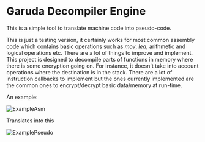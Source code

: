# Garuda Decompiler Engine
 
This is a simple tool to translate machine code into pseudo-code.

This is just a testing version, it certainly works for most common assembly code which contains basic operations such as *mov*, *lea*, arithmetic and logical operations etc. There are a lot of things to improve and implement. This project is designed to decompile parts of functions in memory where there is some encryption going on. For instance, it doesn't take into account operations where the destination is in the stack. There are a lot of instruction callbacks to implement but the ones currently implemented are the common ones to encrypt/decrypt basic data/memory at run-time.

An example:

![ExampleAsm](https://i.gyazo.com/dcd9007db04874873a04ed29ebff57e6.png)

Translates into this


![ExamplePseudo](https://i.gyazo.com/08b979bb238de8805a9c313bc2a00d7c.png)
